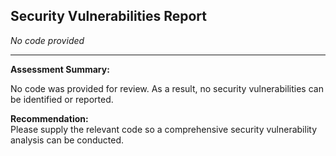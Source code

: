 ## Security Vulnerabilities Report

_No code provided_

---

**Assessment Summary:**

No code was provided for review. As a result, no security vulnerabilities can be identified or reported.

**Recommendation:**  
Please supply the relevant code so a comprehensive security vulnerability analysis can be conducted.